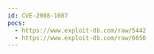 ```yaml
---
id: CVE-2008-1087
pocs:
  - https://www.exploit-db.com/raw/5442
  - https://www.exploit-db.com/raw/6656
---
```

